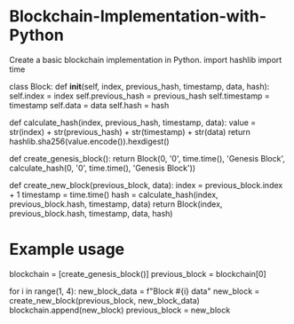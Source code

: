 # Blockchain-Implementation-with-Python
Create a basic blockchain implementation in Python.
import hashlib
import time

class Block:
    def __init__(self, index, previous_hash, timestamp, data, hash):
        self.index = index
        self.previous_hash = previous_hash
        self.timestamp = timestamp
        self.data = data
        self.hash = hash

def calculate_hash(index, previous_hash, timestamp, data):
    value = str(index) + str(previous_hash) + str(timestamp) + str(data)
    return hashlib.sha256(value.encode()).hexdigest()

def create_genesis_block():
    return Block(0, '0', time.time(), 'Genesis Block', calculate_hash(0, '0', time.time(), 'Genesis Block'))

def create_new_block(previous_block, data):
    index = previous_block.index + 1
    timestamp = time.time()
    hash = calculate_hash(index, previous_block.hash, timestamp, data)
    return Block(index, previous_block.hash, timestamp, data, hash)

# Example usage
blockchain = [create_genesis_block()]
previous_block = blockchain[0]

for i in range(1, 4):
    new_block_data = f"Block #{i} data"
    new_block = create_new_block(previous_block, new_block_data)
    blockchain.append(new_block)
    previous_block = new_block
